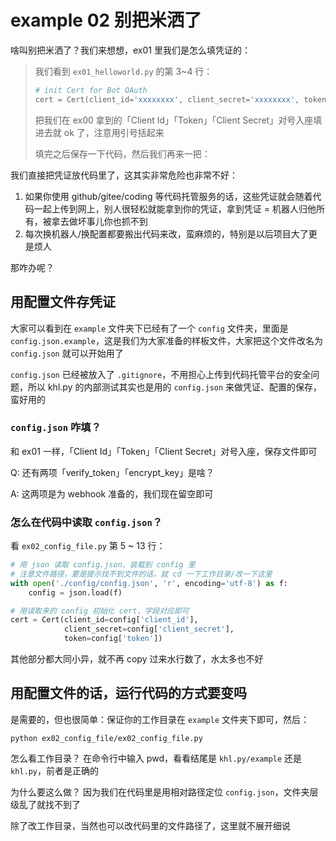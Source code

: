 # example 02 别把米洒了

啥叫别把米洒了？我们来想想，ex01 里我们是怎么填凭证的：

> 我们看到 `ex01_helloworld.py` 的第 3~4 行：
>
> ```python
> # init Cert for Bot OAuth
> cert = Cert(client_id='xxxxxxxx', client_secret='xxxxxxxx', token='xxxxxxxx')
> ```
>
> 把我们在 ex00 拿到的「Client Id」「Token」「Client Secret」对号入座填进去就 ok 了，注意用引号括起来
>
> 填完之后保存一下代码，然后我们再来一把：

我们直接把凭证放代码里了，这其实非常危险也非常不好：

1. 如果你使用 github/gitee/coding 等代码托管服务的话，这些凭证就会随着代码一起上传到网上，别人很轻松就能拿到你的凭证，拿到凭证 = 机器人归他所有，被拿去做坏事儿你也抓不到
2. 每次换机器人/换配置都要搬出代码来改，蛮麻烦的，特别是以后项目大了更是烦人

那咋办呢？

## 用配置文件存凭证

大家可以看到在 `example` 文件夹下已经有了一个 `config` 文件夹，里面是 `config.json.example`，这是我们为大家准备的样板文件，大家把这个文件改名为 `config.json` 就可以开始用了

`config.json` 已经被放入了 `.gitignore`，不用担心上传到代码托管平台的安全问题，所以 khl.py 的内部测试其实也是用的 `config.json` 来做凭证、配置的保存，蛮好用的

### `config.json` 咋填？

和 ex01 一样，「Client Id」「Token」「Client Secret」对号入座，保存文件即可

Q: 还有两项「verify_token」「encrypt_key」是啥？

A: 这两项是为 webhook 准备的，我们现在留空即可

### 怎么在代码中读取 `config.json`？

看 `ex02_config_file.py` 第 5 ~ 13 行：

```python
# 用 json 读取 config.json，装载到 config 里
# 注意文件路径，要是提示找不到文件的话，就 cd 一下工作目录/改一下这里
with open('./config/config.json', 'r', encoding='utf-8') as f:
    config = json.load(f)

# 用读取来的 config 初始化 cert，字段对应即可
cert = Cert(client_id=config['client_id'],
            client_secret=config['client_secret'],
            token=config['token'])
```

其他部分都大同小异，就不再 copy 过来水行数了，水太多也不好

## 用配置文件的话，运行代码的方式要变吗

是需要的，但也很简单：保证你的工作目录在 `example` 文件夹下即可，然后：

```shell
python ex02_config_file/ex02_config_file.py
```

怎么看工作目录？
在命令行中输入 pwd，看看结尾是 `khl.py/example` 还是 `khl.py`，前者是正确的

为什么要这么做？
因为我们在代码里是用相对路径定位 `config.json`，文件夹层级乱了就找不到了

除了改工作目录，当然也可以改代码里的文件路径了，这里就不展开细说
